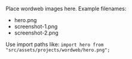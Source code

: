 Place wordweb images here. Example filenames:

- hero.png
- screenshot-1.png
- screenshot-2.png

Use import paths like: `import hero from "src/assets/projects/wordweb/hero.png";`
